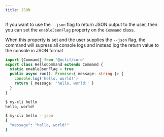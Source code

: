 ```yaml
---
title: JSON
---
```


If you want to use the `--json` flag to return JSON output to the user, then you can set the `enableJsonFlag` property on the `Command` class.

When this property is set and the user supplies the `--json` flag, the command will supress all console logs and instead log the return value to the console in JSON format

```typescript
import {Command} from '@oclif/core'
export class HelloCommand extends Command {
  static enableJsonFlag = true
  public async run(): Promise<{ message: string }> {
    console.log('hello, world!')
    return { message: 'hello, world!' }
  }
}

```

```bash
$ my-cli hello
hello, world!
```

```bash
$ my-cli hello --json
{
  "message": "hello, world!"
}
```
